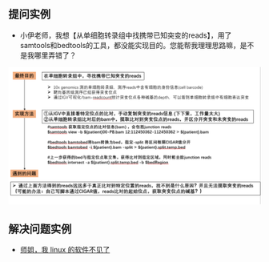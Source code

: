 ## 提问实例
* 小伊老师，我想【从单细胞转录组中找携带已知突变的reads】，用了samtools和bedtools的工具，都没能实现目的。您能帮我理理思路嘛，是不是我哪里弄错了？

![question](bam.png)

## 解决问题实例
* [师姐，我 linux 的软件不见了](https://mp.weixin.qq.com/s?__biz=MzI1MjU5MjMzNA==&mid=2247488085&idx=1&sn=29ba452325ff9714d303b3726513cf55&chksm=e9e03bf4de97b2e2d6662b2ee78979ad8954bc1b3711d2ea6323d8e82c724e904dcaed03429b&mpshare=1&scene=1&srcid=&sharer_sharetime=1586646429600&sharer_shareid=49bb68e4d4ad9f65af077f4e54025da0&key=2254661a1f05404b08c65fda78d4693a13eaef10285bb63117c976ef8b1375ba487dc76314001c8c81512daecaf9acaf1675f6df511348f66f625d2a392964e18d36cdd72a7cb211b122916835984062&ascene=1&uin=MjEyMzUzNDk2MQ%3D%3D&devicetype=Windows+XP&version=62060841&lang=zh_CN&exportkey=AY%2FX5S8LLgOARiDEJpFGsUg%3D&pass_ticket=cMlLM1k1vxe8Sy9AOAciqZboNbUkXBH61ttUO8SpflnI3x%2BVR5MBTxGgLH%2BoEZlS)
